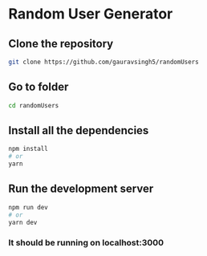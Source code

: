 # Random User Generator

## Clone the repository

```bash
git clone https://github.com/gauravsingh5/randomUsers
```

## Go to folder

```bash
cd randomUsers
```

## Install all the dependencies

```bash
npm install
# or
yarn
```

## Run the development server

```bash
npm run dev
# or
yarn dev
```

### It should be running on localhost:3000

